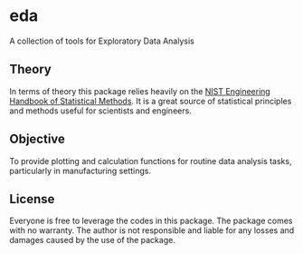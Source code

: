 # eda
A collection of tools for Exploratory Data Analysis

## Theory
In terms of theory this package relies heavily on the [NIST Engineering Handbook of Statistical Methods](https://www.itl.nist.gov/div898/handbook/index.htm). It is a great source of statistical principles and methods useful for scientists and engineers.

## Objective
To provide plotting and calculation functions for routine data analysis tasks, particularly in manufacturing settings.

## License
Everyone is free to leverage the codes in this package. The package comes with no warranty. The author is not responsible and liable for any losses and damages caused by the use of the package.
